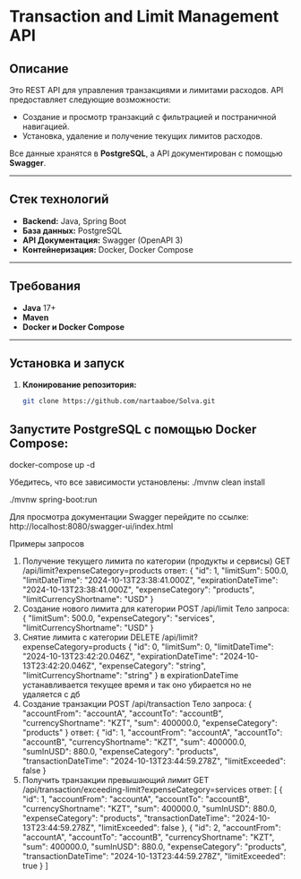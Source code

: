 # Transaction and Limit Management API

## Описание
Это REST API для управления транзакциями и лимитами расходов. API предоставляет следующие возможности:

- Создание и просмотр транзакций с фильтрацией и постраничной навигацией.
- Установка, удаление и получение текущих лимитов расходов.

Все данные хранятся в **PostgreSQL**, а API документирован с помощью **Swagger**.

---

## Стек технологий
- **Backend:** Java, Spring Boot
- **База данных:** PostgreSQL
- **API Документация:** Swagger (OpenAPI 3)
- **Контейнеризация:** Docker, Docker Compose

---

## Требования
- **Java** 17+
- **Maven**
- **Docker и Docker Compose**

---

## Установка и запуск

1. **Клонирование репозитория:**
   ```bash
   git clone https://github.com/nartaaboe/Solva.git


## Запустите PostgreSQL с помощью Docker Compose:
docker-compose up -d

Убедитесь, что все зависимости установлены:
./mvnw clean install

./mvnw spring-boot:run

Для просмотра документации Swagger перейдите по ссылке:
http://localhost:8080/swagger-ui/index.html

Примеры запросов
1. Получение текущего лимита по категории (продукты и сервисы)
GET /api/limit?expenseCategory=products
ответ:
   {
   "id": 1,
   "limitSum": 500.0,
   "limitDateTime": "2024-10-13T23:38:41.000Z",
   "expirationDateTime": "2024-10-13T23:38:41.000Z",
   "expenseCategory": "products",
   "limitCurrencyShortname": "USD"
   }
2. Создание нового лимита для категории
POST /api/limit
Тело запроса:
   {
   "limitSum": 500.0,
   "expenseCategory": "services",
   "limitCurrencyShortname": "USD"
   }
3. Снятие лимита с категории
DELETE /api/limit?expenseCategory=products
   {
   "id": 0,
   "limitSum": 0,
   "limitDateTime": "2024-10-13T23:42:20.046Z",
   "expirationDateTime": "2024-10-13T23:42:20.046Z",
   "expenseCategory": "string",
   "limitCurrencyShortname": "string"
   }
в expirationDateTime устанавливается текущее время и так оно убирается но не удаляется с дб
4. Создание транзакции
POST /api/transaction
Тело запроса:
   {
   "accountFrom": "accountA",
   "accountTo": "accountB",
   "currencyShortname": "KZT",
   "sum": 400000.0,
   "expenseCategory": "products"
   }
ответ:
   {
   "id": 1,
   "accountFrom": "accountA",
   "accountTo": "accountB",
   "currencyShortname": "KZT",
   "sum": 400000.0,
   "sumInUSD": 880.0,
   "expenseCategory": "products",
   "transactionDateTime": "2024-10-13T23:44:59.278Z",
   "limitExceeded": false
   }
5. Получить транзакции превышающий лимит
GET /api/transaction/exceeding-limit?expenseCategory=services
ответ:
[
   {
   "id": 1,
   "accountFrom": "accountA",
   "accountTo": "accountB",
   "currencyShortname": "KZT",
   "sum": 400000.0,
   "sumInUSD": 880.0,
   "expenseCategory": "products",
   "transactionDateTime": "2024-10-13T23:44:59.278Z",
   "limitExceeded": false
   },
   {
   "id": 2,
   "accountFrom": "accountA",
   "accountTo": "accountB",
   "currencyShortname": "KZT",
   "sum": 400000.0,
   "sumInUSD": 880.0,
   "expenseCategory": "products",
   "transactionDateTime": "2024-10-13T23:44:59.278Z",
   "limitExceeded": true
   }
]
